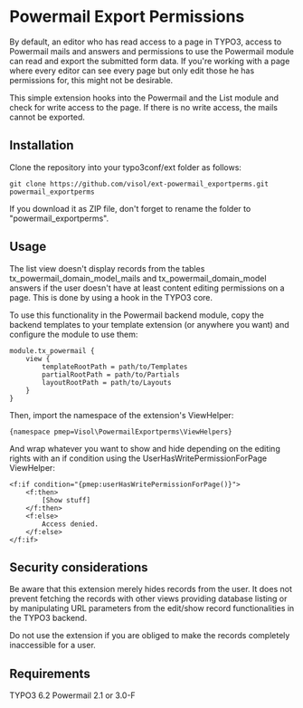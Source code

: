 Powermail Export Permissions
============================

By default, an editor who has read access to a page in TYPO3, access to Powermail mails and answers and permissions to
 use the Powermail module can read and export the submitted form data. If you're working with a page where every editor
 can see every page but only edit those he has permissions for, this might not be desirable.

This simple extension hooks into the Powermail and the List module and check for write access to the page. If there is
 no write access, the mails cannot be exported.

Installation
------------

Clone the repository into your typo3conf/ext folder as follows:

    git clone https://github.com/visol/ext-powermail_exportperms.git powermail_exportperms

If you download it as ZIP file, don't forget to rename the folder to "powermail_exportperms".

Usage
-----

The list view doesn't display records from the tables tx_powermail_domain_model_mails and tx_powermail_domain_model answers
if the user doesn't have at least content editing permissions on a page. This is done by using a hook in the TYPO3 core.

To use this functionality in the Powermail backend module, copy the backend templates to your template extension (or anywhere you want)
and configure the module to use them:

	module.tx_powermail {
		view {
			templateRootPath = path/to/Templates
			partialRootPath = path/to/Partials
			layoutRootPath = path/to/Layouts
		}
	}

Then, import the namespace of the extension's ViewHelper:

    {namespace pmep=Visol\PowermailExportperms\ViewHelpers}

And wrap whatever you want to show and hide depending on the editing rights with an if condition using the UserHasWritePermissionForPage ViewHelper:

	<f:if condition="{pmep:userHasWritePermissionForPage()}">
		<f:then>
			[Show stuff]
		</f:then>
		<f:else>
			Access denied.
		</f:else>
	</f:if>


Security considerations
-----------------------

Be aware that this extension merely hides records from the user. It does not prevent fetching the records with other views
  providing database listing or by manipulating URL parameters from the edit/show record functionalities in the TYPO3 backend.

Do not use the extension if you are obliged to make the records completely inaccessible for a user.

Requirements
------------

TYPO3 6.2
Powermail 2.1 or 3.0-F
